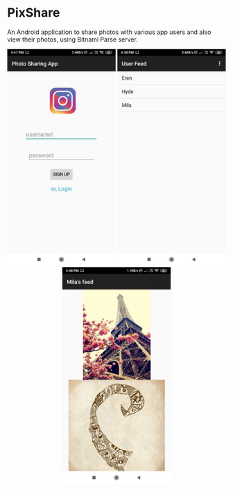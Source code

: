 # PixShare

An Android application to share photos with various app users and also view their photos, using Bitnami Parse server.


<p align = "center">

<img src="https://github.com/Ahelii16/PixShare/blob/master/WhatsApp%20Image%202019-06-05%20at%204.49.37%20PM.jpeg" width="250"/>
<img src="https://github.com/Ahelii16/PixShare/blob/master/WhatsApp%20Image%202019-06-05%20at%204.49.37%20PM%20(1).jpeg" width="250"/>
<img src="https://github.com/Ahelii16/PixShare/blob/master/WhatsApp%20Image%202019-06-05%20at%204.49.37%20PM%20(2).jpeg" width="250"/>

</p>
